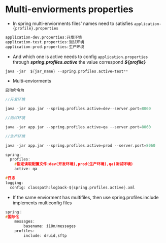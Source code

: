 # Multi-enviorments properties
- In spring multi-enviorments files' names need to satisfies `application-{profile}.properties`
```c
application-dev.properties:开发环境
application-test.properties:测试环境
application-prod.properties:生产环境
```
- And which one is active needs to config `application.properties` through ***spring.profiles.active***  the value correspond ***${profile}***
```c
java -jar  ${jar_name} --spring.profiles.active=test**
```
- Multi-enviorments
```c
启动命令为

//开发环境

java -jar app.jar --spring.profiles.active=dev--server.port=8060

//测试环境

java -jar app.jar --spring.profiles.active=qa --server.port=8060

//生产环境

java -jar app.jar --spring.profiles.active=prod --server.port=8060

```

```c
spring:
  profiles:
    #指定读取配置文件:dev(开发环境),prod(生产环境),qa(测试环境)
    active: qa

#日志
logging:
  config: classpath:logback-${spring.profiles.active}.xml

```

- If the same enviorment has multifiles, then use spring.profiles.include implements multiconfig files

```c
spring：
#国际化
	messages:
		basename: i18n/messages
	profiles:
		include: druid,sftp
```
